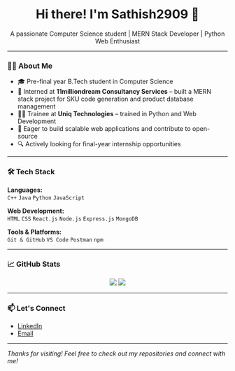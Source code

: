 <h1 align="center">Hi there! I'm Sathish2909 👋</h1>

<p align="center">
  A passionate Computer Science student | MERN Stack Developer | Python Web Enthusiast
</p>

---

### 👨‍💻 About Me

- 🎓 Pre-final year B.Tech student in Computer Science  
- 💼 Interned at **11milliondream Consultancy Services** – built a MERN stack project for SKU code generation and product database management  
- 🧑‍🏫 Trainee at **Uniq Technologies** – trained in Python and Web Development  
- 🚀 Eager to build scalable web applications and contribute to open-source  
- 🔍 Actively looking for final-year internship opportunities  

---

### 🛠️ Tech Stack

**Languages:**  
`C++` `Java` `Python` `JavaScript`

**Web Development:**  
`HTML` `CSS` `React.js` `Node.js` `Express.js` `MongoDB`

**Tools & Platforms:**  
`Git & GitHub` `VS Code` `Postman` `npm`  

---

### 📈 GitHub Stats

<p align="center">
  <img src="https://github-readme-stats.vercel.app/api?username=YourGitHubUsername&show_icons=true&theme=radical" />
  <img src="https://github-readme-stats.vercel.app/api/top-langs/?username=YourGitHubUsername&layout=compact&theme=radical" />
</p>

---

### 📫 Let's Connect

- [LinkedIn](https://www.linkedin.com/in/sathish-29-kumar/)  
- [Email](mailto:sathishshanmugam2904@gmail.com)  


---

*Thanks for visiting! Feel free to check out my repositories and connect with me!*
